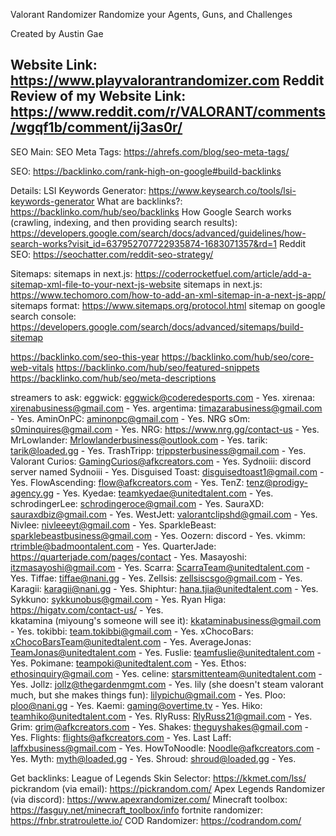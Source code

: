 Valorant Randomizer
Randomize your Agents, Guns, and Challenges

Created by Austin Gae

Website Link: https://www.playvalorantrandomizer.com
Reddit Review of my Website Link: https://www.reddit.com/r/VALORANT/comments/wgqf1b/comment/ij3as0r/
---
SEO
Main:
SEO Meta Tags: https://ahrefs.com/blog/seo-meta-tags/

SEO: https://backlinko.com/rank-high-on-google#build-backlinks

Details:
LSI Keywords Generator: https://www.keysearch.co/tools/lsi-keywords-generator
What are backlinks?: https://backlinko.com/hub/seo/backlinks
How Google Search works (crawling, indexing, and then providing search results): https://developers.google.com/search/docs/advanced/guidelines/how-search-works?visit_id=637952707722935874-1683071357&rd=1
Reddit SEO: https://seochatter.com/reddit-seo-strategy/





Sitemaps:
sitemaps in next.js: https://coderrocketfuel.com/article/add-a-sitemap-xml-file-to-your-next-js-website
sitemaps in next.js: https://www.techomoro.com/how-to-add-an-xml-sitemap-in-a-next-js-app/
sitemaps format: https://www.sitemaps.org/protocol.html
sitemap on google search console: https://developers.google.com/search/docs/advanced/sitemaps/build-sitemap

https://backlinko.com/seo-this-year
https://backlinko.com/hub/seo/core-web-vitals
https://backlinko.com/hub/seo/featured-snippets
https://backlinko.com/hub/seo/meta-descriptions











streamers to ask:
eggwick: 	eggwick@coderedesports.com - Yes. 
xirenaa: xirenabusiness@gmail.com - Yes. 
argentima: 	timazarabusiness@gmail.com - Yes. 
AminOnPC: 	aminonpc@gmail.com - Yes. 
NRG sOm: s0minquires@gmail.com - Yes. 
NRG: https://www.nrg.gg/contact-us - Yes. 
MrLowlander: 	Mrlowlanderbusiness@outlook.com - Yes. 
tarik: 	tarik@loaded.gg - Yes. 
TrashTripp: trippsterbusiness@gmail.com - Yes. 
Valorant Curios: 	GamingCurios@afkcreators.com - Yes. 
Sydnoiii: discord server named Sydnoiii - Yes. 
Disguised Toast: 	disguisedtoast1@gmail.com - Yes. 
FlowAscending: 	flow@afkcreators.com - Yes. 
TenZ: tenz@prodigy-agency.gg - Yes. 
Kyedae: teamkyedae@unitedtalent.com - Yes. 
schrodingerLee: 	schrodingeroce@gmail.com - Yes. 
SauraXD: sauraxdbiz@gmail.com - Yes. 
WestJett: 	valorantclipshd@gmail.com - Yes. 
Nivlee: 	nivleeeyt@gmail.com - Yes. 
SparkleBeast: sparklebeastbusiness@gmail.com - Yes. 
Oozern: discord - Yes. 
vkimm: rtrimble@badmoontalent.com - Yes. 
QuarterJade: https://quarterjade.com/pages/contact - Yes. 
Masayoshi: 	itzmasayoshi@gmail.com - Yes. 
Scarra: ScarraTeam@unitedtalent.com - Yes. 
Tiffae: tiffae@nani.gg - Yes. 
Zellsis: zellsiscsgo@gmail.com - Yes. 
Karagii: karagii@nani.gg - Yes. 
Shiphtur: hana.tjia@unitedtalent.com - Yes. 
Sykkuno: sykkunobus@gmail.com - Yes. 
Ryan Higa: https://higatv.com/contact-us/ - Yes.  
kkatamina (miyoung's someone will see it): kkataminabusiness@gmail.com - Yes.
tokibbi: team.tokibbi@gmail.com - Yes.
xChocoBars: xChocoBarsTeam@unitedtalent.com - Yes.
AverageJonas: TeamJonas@unitedtalent.com - Yes. 
Fuslie: teamfuslie@unitedtalent.com - Yes. 
Pokimane: teampoki@unitedtalent.com - Yes. 
Ethos: ethosinquiry@gmail.com - Yes. 
celine: starsmittenteam@unitedtalent.com - Yes. 
Jollz: jollz@thegardenmgmt.com - Yes. 
lily (she doesn't steam valorant much, but she makes things fun): lilypichu@gmail.com - Yes. 
Ploo: ploo@nani.gg - Yes. 
Kaemi: 	gaming@overtime.tv - Yes. 
Hiko: 	teamhiko@unitedtalent.com - Yes. 
RlyRuss: RlyRuss21@gmail.com - Yes. 
Grim: grim@afkcreators.com - Yes. 
Shakes: 	theguyshakes@gmail.com - Yes. 
Flights: flights@afkcreators.com - Yes. 
Last Laff: laffxbusiness@gmail.com - Yes. 
HowToNoodle: 	Noodle@afkcreators.com - Yes. 
Myth: myth@loaded.gg - Yes. 
Shroud: shroud@loaded.gg - Yes. 

Get backlinks: 
League of Legends Skin Selector: https://kkmet.com/lss/
pickrandom (via email): https://pickrandom.com/
Apex Legends Randomizer (via discord): https://www.apexrandomizer.com/ 
Minecraft toolbox: https://fasguy.net/minecraft_toolbox/info
fortnite randomizer: https://fnbr.stratroulette.io/
COD Randomizer: https://codrandom.com/
